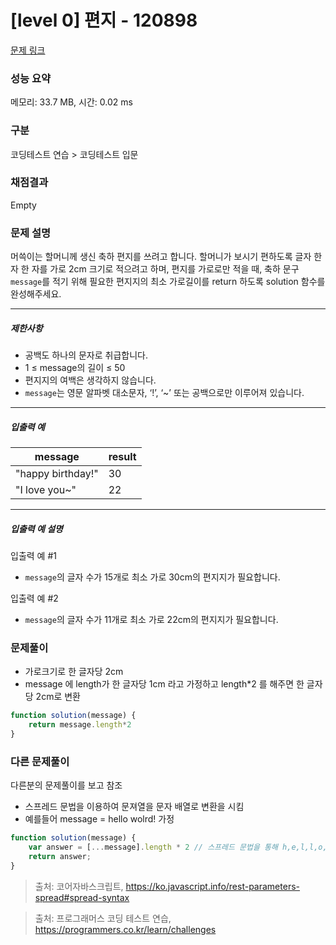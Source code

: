 # [level 0] 편지 - 120898 

[문제 링크](https://school.programmers.co.kr/learn/courses/30/lessons/120898) 

### 성능 요약

메모리: 33.7 MB, 시간: 0.02 ms

### 구분

코딩테스트 연습 > 코딩테스트 입문

### 채점결과

Empty

### 문제 설명

<p>머쓱이는 할머니께 생신 축하 편지를 쓰려고 합니다. 할머니가 보시기 편하도록 글자 한 자 한 자를 가로 2cm 크기로 적으려고 하며, 편지를 가로로만 적을 때, 축하 문구 <code>message</code>를 적기 위해 필요한 편지지의 최소 가로길이를 return 하도록 solution 함수를 완성해주세요.</p>

<hr>

<h5>제한사항</h5>

<ul>
<li>공백도 하나의 문자로 취급합니다.</li>
<li>1 ≤ message의 길이 ≤ 50</li>
<li>편지지의 여백은 생각하지 않습니다.</li>
<li><code>message</code>는 영문 알파벳 대소문자, ‘!’, ‘~’ 또는 공백으로만 이루어져 있습니다.</li>
</ul>

<hr>

<h5>입출력 예</h5>
<table class="table">
        <thead><tr>
<th>message</th>
<th>result</th>
</tr>
</thead>
        <tbody><tr>
<td>"happy birthday!"</td>
<td>30</td>
</tr>
<tr>
<td>"I love you~"</td>
<td>22</td>
</tr>
</tbody>
      </table>
<hr>

<h5>입출력 예 설명</h5>

<p>입출력 예 #1</p>

<ul>
<li><code>message</code>의 글자 수가 15개로 최소 가로 30cm의 편지지가 필요합니다.</li>
</ul>

<p>입출력 예 #2</p>

<ul>
<li><code>message</code>의 글자 수가 11개로 최소 가로 22cm의 편지지가 필요합니다.</li>
</ul>

### 문제풀이
- 가로크기로 한 글자당 2cm 
- message 에 length가 한 글자당 1cm 라고 가정하고 length*2 를 해주면 한 글자당 2cm로 변환

```js
function solution(message) {
    return message.length*2
}
```

### 다른 문제풀이
다른분의 문제풀이를 보고 참조 
- 스프레드 문법을 이용하여 문져열을 문자 배열로 변환을 시킴
- 예를들어 message = hello wolrd! 가정

```js
function solution(message) { 
    var answer = [...message].length * 2 // 스프레드 문법을 통해 h,e,l,l,o,"",w,o,r,l,d,! * 2
    return answer;
}
```

> 출처: 코어자바스크립트, https://ko.javascript.info/rest-parameters-spread#spread-syntax

> 출처: 프로그래머스 코딩 테스트 연습, https://programmers.co.kr/learn/challenges
